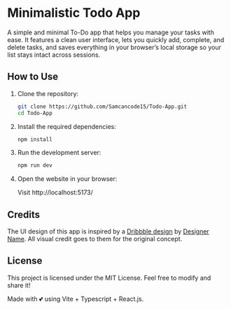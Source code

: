 # Minimalistic Todo App

A simple and minimal To-Do app that helps you manage your tasks with ease. It features a clean user interface, lets you quickly add, complete, and delete tasks, and saves everything in your browser’s local storage so your list stays intact across sessions.

## How to Use

1. Clone the repository:

   ```bash
   git clone https://github.com/Samcancode15/Todo-App.git
   cd Todo-App
   ```

2. Install the required dependencies:

   ```bash
   npm install
   ```

3. Run the development server:

   ```bash
   npm run dev
   ```

4. Open the website in your browser:

   Visit http://localhost:5173/

## Credits

The UI design of this app is inspired by a [Dribbble design](https://dribbble.com/shots/24425951-Clean-Minimal-Todo-List-Design) by [Designer Name](https://dribbble.com/arknnx_). All visual credit goes to them for the original concept.

## License

This project is licensed under the MIT License. Feel free to modify and share it!

Made with 💕 using Vite + Typescript + React.js.
